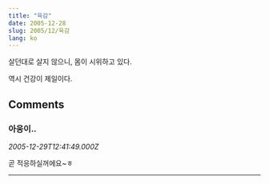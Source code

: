 ```yaml
---
title: "육감"
date: 2005-12-28
slug: 2005/12/육감
lang: ko
---
```


살던대로 살지 않으니, 몸이 시위하고 있다.

역시 건강이 제일이다.

## Comments

### 아웅이..
*2005-12-29T12:41:49.000Z*

곧 적응하실꺼에요~ㅎ

---

